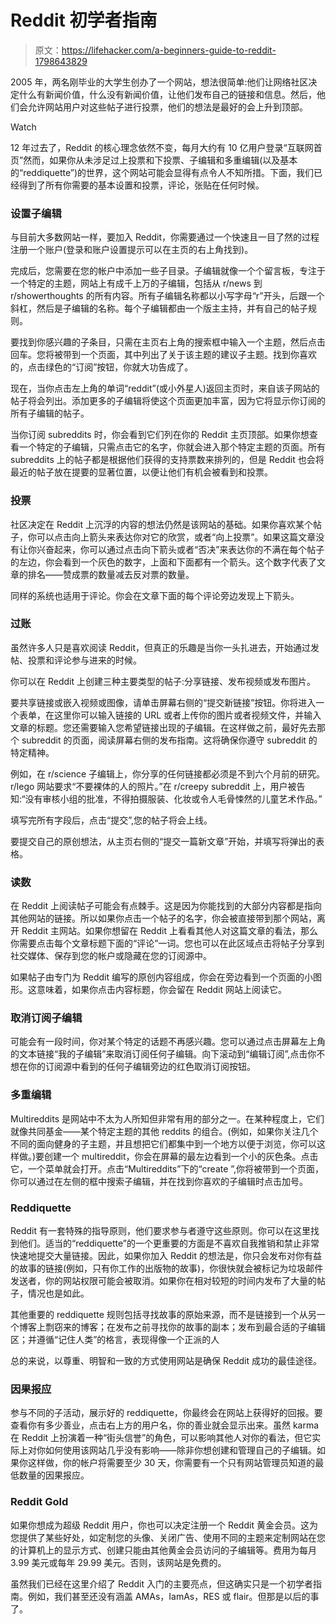 # Reddit 初学者指南

> 原文：<https://lifehacker.com/a-beginners-guide-to-reddit-1798643829>

2005 年，两名刚毕业的大学生创办了一个网站，想法很简单:他们让网络社区决定什么有新闻价值，什么没有新闻价值，让他们发布自己的链接和信息。然后，他们会允许网站用户对这些帖子进行投票，他们的想法是最好的会上升到顶部。

Watch

12 年过去了，Reddit 的核心理念依然不变，每月大约有 10 亿用户登录“互联网首页”然而，如果你从未涉足过上投票和下投票、子编辑和多重编辑(以及基本的“reddiquette”)的世界，这个网站可能会显得有点令人不知所措。下面，我们已经得到了所有你需要的基本设置和投票，评论，张贴在任何时候。

### **设置子编辑**

与目前大多数网站一样，要加入 Reddit，你需要通过一个快速且一目了然的过程注册一个账户(登录和账户设置提示可以在主页的右上角找到)。

完成后，您需要在您的帐户中添加一些子目录。子编辑就像一个个留言板，专注于一个特定的主题，网站上有成千上万的子编辑，包括从 r/news 到 r/showerthoughts 的所有内容。所有子编辑名称都以小写字母“r”开头，后跟一个斜杠，然后是子编辑的名称。每个子编辑都由一个版主主持，并有自己的帖子规则。

要找到你感兴趣的子条目，只需在主页右上角的搜索框中输入一个主题，然后点击回车。您将被带到一个页面，其中列出了关于该主题的建议子主题。找到你喜欢的，点击绿色的“订阅”按钮，你就大功告成了。

现在，当你点击左上角的单词“reddit”(或小外星人)返回主页时，来自该子网站的帖子将会列出。添加更多的子编辑将使这个页面更加丰富，因为它将显示你订阅的所有子编辑的帖子。

当你订阅 subreddits 时，你会看到它们列在你的 Reddit 主页顶部。如果你想查看一个特定的子编辑，只需点击它的名字，你就会进入那个特定主题的页面。所有 subreddits 上的帖子都是根据他们获得的支持票数来排列的，但是 Reddit 也会将最近的帖子放在提要的显著位置，以便让他们有机会被看到和投票。

### **投票**

社区决定在 Reddit 上沉浮的内容的想法仍然是该网站的基础。如果你喜欢某个帖子，你可以点击向上箭头来表达你对它的欣赏，或者“向上投票”。如果这篇文章没有让你兴奋起来，你可以通过点击向下箭头或者“否决”来表达你的不满在每个帖子的左边，你会看到一个灰色的数字，上面和下面都有一个箭头。这个数字代表了文章的排名——赞成票的数量减去反对票的数量。

同样的系统也适用于评论。你会在文章下面的每个评论旁边发现上下箭头。

### **过账**

虽然许多人只是喜欢阅读 Reddit，但真正的乐趣是当你一头扎进去，开始通过发帖、投票和评论参与进来的时候。

你可以在 Reddit 上创建三种主要类型的帖子:分享链接、发布视频或发布图片。

要共享链接或嵌入视频或图像，请单击屏幕右侧的“提交新链接”按钮。你将进入一个表单，在这里你可以输入链接的 URL 或者上传你的图片或者视频文件，并输入文章的标题。您还需要输入您希望链接出现的子编辑。在这样做之前，最好先去那个 subreddit 的页面，阅读屏幕右侧的发布指南。这将确保你遵守 subreddit 的特定精神。

例如，在 r/science 子编辑上，你分享的任何链接都必须是不到六个月前的研究。r/lego 网站要求“不要裸体的人的照片。”在 r/creepy subreddit 上，用户被告知:“没有审核小组的批准，不得拍摄服装、化妆或令人毛骨悚然的儿童艺术作品。”

填写完所有字段后，点击“提交”,您的帖子将会上线。

要提交自己的原创想法，从主页右侧的“提交一篇新文章”开始，并填写将弹出的表格。

### **读数**

在 Reddit 上阅读帖子可能会有点棘手。这是因为你能找到的大部分内容都是指向其他网站的链接。所以如果你点击一个帖子的名字，你会被直接带到那个网站，离开 Reddit 主网站。如果你想留在 Reddit 上看看其他人对这篇文章的看法，那么你需要点击每个文章标题下面的“评论”一词。您也可以在此区域点击将帖子分享到社交媒体、保存到您的帐户或隐藏在您的订阅源中。

如果帖子由专门为 Reddit 编写的原创内容组成，你会在旁边看到一个页面的小图形。这意味着，如果你点击内容标题，你会留在 Reddit 网站上阅读它。

### **取消订阅子编辑**

可能会有一段时间，你对某个特定的话题不再感兴趣。您可以通过点击屏幕左上角的文本链接“我的子编辑”来取消订阅任何子编辑。向下滚动到“编辑订阅”,点击你不想在你的订阅源中看到的任何子编辑旁边的红色取消订阅按钮。

### **多重编辑**

Multireddits 是网站中不太为人所知但非常有用的部分之一。在某种程度上，它们就像共同基金——某个特定主题的其他 reddits 的组合。(例如，如果你关注几个不同的面向健身的子主题，并且想把它们都集中到一个地方以便于浏览，你可以这样做。)要创建一个 multireddit，你会在屏幕的最左边看到一个小的灰色条。点击它，一个菜单就会打开。点击“Multireddits”下的“create ”,你将被带到一个页面，你可以通过在左侧的框中搜索子编辑，并在找到你喜欢的子编辑时点击加号。

### **Reddiquette**

Reddit 有一套特殊的指导原则，他们要求参与者遵守这些原则。你可以在这里找到他们。适当的“reddiquette”的一个更重要的方面是不喜欢自我推销和禁止非常快速地提交大量链接。因此，如果你加入 Reddit 的想法是，你只会发布对你有益的故事的链接(例如，只有你工作的出版物的故事)，你很快就会被标记为垃圾邮件发送者，你的网站权限可能会被取消。如果你在相对较短的时间内发布了大量的帖子，情况也是如此。

其他重要的 reddiquette 规则包括寻找故事的原始来源，而不是链接到一个从另一个博客上剽窃来的博客；在发布之前寻找你的故事的副本；发布到最合适的子编辑区；并遵循“记住人类”的格言，表现得像一个正派的人

总的来说，以尊重、明智和一致的方式使用网站是确保 Reddit 成功的最佳途径。

### **因果报应**

参与不同的子活动，展示好的 reddiquette，你最终会在网站上获得好的回报。要查看你有多少善业，点击右上方的用户名，你的善业就会显示出来。虽然 karma 在 Reddit 上扮演着一种“街头信誉”的角色，可以影响其他人对你的看法，但它实际上对你如何使用该网站几乎没有影响——除非你想创建和管理自己的子编辑。如果你这样做，你的帐户将需要至少 30 天，你需要有一个只有网站管理员知道的最低数量的因果报应。

### Reddit Gold

如果你想成为超级 Reddit 用户，你也可以决定注册一个 Reddit 黄金会员。这为您提供了某些好处，如定制您的头像、关闭广告、使用不同的主题来定制网站在您的计算机上的显示方式、创建只能由其他黄金会员访问的子编辑等。费用为每月 3.99 美元或每年 29.99 美元。否则，该网站是免费的。

虽然我们已经在这里介绍了 Reddit 入门的主要亮点，但这确实只是一个初学者指南。例如，我们甚至还没有涵盖 AMAs，IamAs，RES 或 flair。但那是以后的事了。